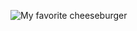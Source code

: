 ![My favorite cheeseburger](https://hips.hearstapps.com/delish/assets/17/12/1490102821-delish-giant-party-cheeseburger-1.jpg)
